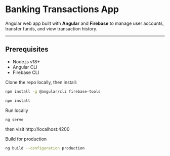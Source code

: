 # Banking Transactions App

Angular web app built with **Angular** and **Firebase** to manage user accounts, transfer funds, and view transaction history.

---

## Prerequisites

- Node.js v18+
- Angular CLI
- Firebase CLI

Clone the repo locally, then install:

```bash
npm install -g @angular/cli firebase-tools

npm install
```

Run locally
```bash
ng serve
```
then visit http://localhost:4200

Build for production
```bash
ng build --configuration production
```


